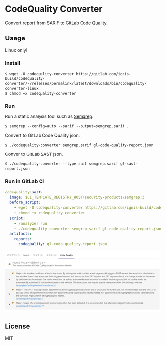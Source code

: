 # CodeQuality Converter
Convert report from SARIF to GitLab Code Quality.


## Usage
Linux only!


### Install
```shell
$ wget -O codequality-converter https://gitlab.com/ignis-build/codequality-converter/-/releases/permalink/latest/downloads/bin/codequality-converter-linux
$ chmod +x codequality-converter
```


### Run
Run a static analysis tool such as [Semgrep](https://semgrep.dev/).

```shell
$ semgrep --config=auto --sarif --output=semgrep.sarif .
```

Convert to GitLab Code Quality json.

```shell
$ ./codequality-converter semgrep.sarif gl-code-quality-report.json
```

Conver to GitLab SAST json.

```
$ ./codequality-converter --type sast semgrep.sarif gl-sast-report.json
```


### Run in GitLab CI
```yaml
codequality:sast:
  image: $CI_TEMPLATE_REGISTRY_HOST/security-products/semgrep:3
  before_script:
    - wget -O codequality-converter https://gitlab.com/ignis-build/codequality-converter/-/releases/permalink/latest/downloads/bin/codequality-converter-linux
    - chmod +x codequality-converter
  script:
    - /analyzer run
    - ./codequality-converter semgrep.sarif gl-code-quality-report.json
  artifacts:
    reports:
      codequality: gl-code-quality-report.json
```

![](docs/gitlab-merge-request.png)


## License
MIT
